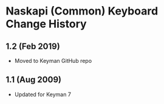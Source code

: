 Naskapi (Common) Keyboard Change History
=======================

1.2 (Feb 2019)
-----------------
* Moved to Keyman GitHub repo


1.1 (Aug 2009)
-----------------
* Updated for Keyman 7
